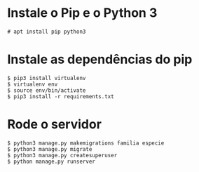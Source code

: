 # Instale o Pip e o Python 3

    # apt install pip python3
	
# Instale as dependências do pip

    $ pip3 install virtualenv
    $ virtualenv env
    $ source env/bin/activate
    $ pip3 install -r requirements.txt
	
# Rode o servidor

    $ python3 manage.py makemigrations familia especie
    $ python3 manage.py migrate
    $ python3 manage.py createsuperuser
    $ python manage.py runserver
